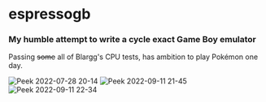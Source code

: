 # espressogb

### My humble attempt to write a cycle exact Game Boy emulator

Passing ~~some~~ all of Blargg's CPU tests, has ambition to play Pokémon one day.

![Peek 2022-07-28 20-14](https://user-images.githubusercontent.com/56952371/181608605-ad668b9b-9c7c-4bd2-9afa-b6e0539aa9f9.gif)
![Peek 2022-09-11 21-45](https://user-images.githubusercontent.com/56952371/189548220-96f55a13-9549-4d2a-ae81-d632a8790e8f.gif)
![Peek 2022-09-11 22-34](https://user-images.githubusercontent.com/56952371/189548224-1af0a99a-48eb-46d2-8ad3-335b104ac888.gif)

